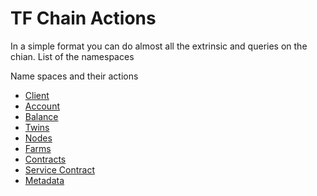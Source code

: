 # TF Chain Actions
In a simple format you can do almost all the extrinsic and queries on the chian. List of the namespaces

Name spaces and their actions
- [Client](./client.md)
- [Account](./account.md)
- [Balance](./balance.md)
- [Twins](./twins.md)
- [Nodes](./nodes.md)
- [Farms](./farms.md)
- [Contracts](./contracts.md)
- [Service Contract](./service_contract.md)
- [Metadata](./metadata.md)

